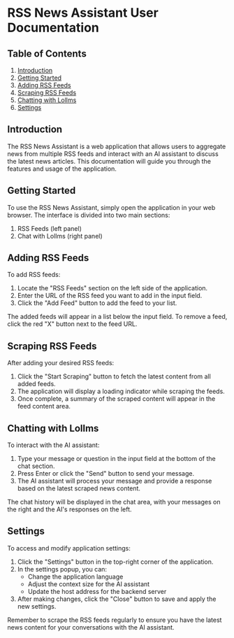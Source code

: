 # RSS News Assistant User Documentation

## Table of Contents
1. [Introduction](#introduction)
2. [Getting Started](#getting-started)
3. [Adding RSS Feeds](#adding-rss-feeds)
4. [Scraping RSS Feeds](#scraping-rss-feeds)
5. [Chatting with Lollms](#chatting-with-lollms)
6. [Settings](#settings)

## Introduction

The RSS News Assistant is a web application that allows users to aggregate news from multiple RSS feeds and interact with an AI assistant to discuss the latest news articles. This documentation will guide you through the features and usage of the application.

## Getting Started

To use the RSS News Assistant, simply open the application in your web browser. The interface is divided into two main sections:

1. RSS Feeds (left panel)
2. Chat with Lollms (right panel)

## Adding RSS Feeds

To add RSS feeds:

1. Locate the "RSS Feeds" section on the left side of the application.
2. Enter the URL of the RSS feed you want to add in the input field.
3. Click the "Add Feed" button to add the feed to your list.

The added feeds will appear in a list below the input field. To remove a feed, click the red "X" button next to the feed URL.

## Scraping RSS Feeds

After adding your desired RSS feeds:

1. Click the "Start Scraping" button to fetch the latest content from all added feeds.
2. The application will display a loading indicator while scraping the feeds.
3. Once complete, a summary of the scraped content will appear in the feed content area.

## Chatting with Lollms

To interact with the AI assistant:

1. Type your message or question in the input field at the bottom of the chat section.
2. Press Enter or click the "Send" button to send your message.
3. The AI assistant will process your message and provide a response based on the latest scraped news content.

The chat history will be displayed in the chat area, with your messages on the right and the AI's responses on the left.

## Settings

To access and modify application settings:

1. Click the "Settings" button in the top-right corner of the application.
2. In the settings popup, you can:
   - Change the application language
   - Adjust the context size for the AI assistant
   - Update the host address for the backend server
3. After making changes, click the "Close" button to save and apply the new settings.

Remember to scrape the RSS feeds regularly to ensure you have the latest news content for your conversations with the AI assistant.